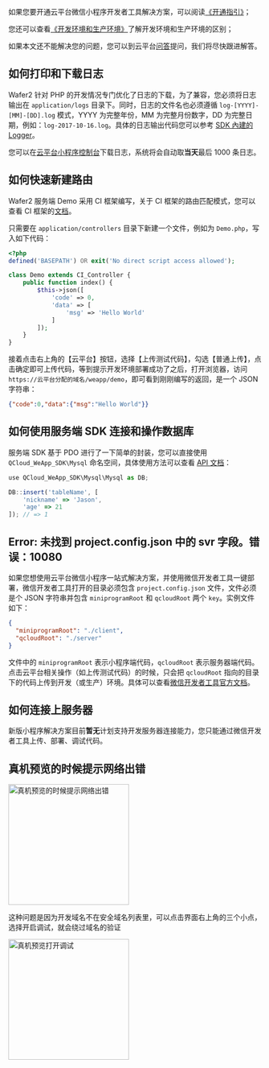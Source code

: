 如果您要开通云平台微信小程序开发者工具解决方案，可以阅读[《开通指引》](/document/product/619/11447)；

您还可以查看[《开发环境和生产环境》](/document/product/619/11446)了解开发环境和生产环境的区别；

如果本文还不能解决您的问题，您可以到云平台[问答](http://tce.fsphere.cn/developer/ask)提问，我们将尽快跟进解答。

## 如何打印和下载日志

Wafer2 针对 PHP 的开发情况专门优化了日志的下载，为了兼容，您必须将日志输出在 `application/logs` 目录下。同时，日志的文件名也必须遵循 `log-[YYYY]-[MM]-[DD].log` 模式，YYYY 为完整年份，MM 为完整月份数字，DD 为完整日期，例如：`log-2017-10-16.log`。具体的日志输出代码您可以参考 [SDK 內建的 Logger](https://github.com/tencentyun/wafer-php-server-sdk/blob/master/lib/Helper/Logger.php)。

您可以在[云平台小程序控制台](http://console.tce.fsphere.cn/lav2/dev)下载日志，系统将会自动取**当天**最后 1000 条日志。

## 如何快速新建路由

Wafer2 服务端 Demo 采用 CI 框架编写，关于 CI 框架的路由匹配模式，您可以查看 CI 框架的[文档](http://codeigniter.org.cn/user_guide/general/controllers.html)。

只需要在 `application/controllers` 目录下新建一个文件，例如为 `Demo.php`，写入如下代码：

```php
<?php
defined('BASEPATH') OR exit('No direct script access allowed');

class Demo extends CI_Controller {
    public function index() {
        $this->json([
            'code' => 0,
            'data' => [
                'msg' => 'Hello World'
            ]
        ]);
    }
}
```

接着点击右上角的【云平台】按钮，选择【上传测试代码】，勾选【普通上传】，点击确定即可上传代码，等到提示开发环境部署成功了之后，打开浏览器，访问 `https://云平台分配的域名/weapp/demo`，即可看到刚刚编写的返回，是一个 JSON 字符串：

```json
{"code":0,"data":{"msg":"Hello World"}}
```

## 如何使用服务端 SDK 连接和操作数据库

服务端 SDK 基于 PDO 进行了一下简单的封装，您可以直接使用 `QCloud_WeApp_SDK\Mysql` 命名空间，具体使用方法可以查看 [API 文档](https://github.com/tencentyun/wafer-php-server-sdk/blob/master/API.md)：

```javascript
use QCloud_WeApp_SDK\Mysql\Mysql as DB;

DB::insert('tableName', [
    'nickname' => 'Jason',
  	'age' => 21
]); // => 1
```

## Error: 未找到 project.config.json 中的 svr 字段。错误：10080

如果您想使用云平台微信小程序一站式解决方案，并使用微信开发者工具一键部署，微信开发者工具打开的目录必须包含 `project.config.json` 文件，文件必须是个 JSON 字符串并包含 `miniprogramRoot` 和 `qcloudRoot` 两个 `key`。实例文件如下：

```json
{
  "miniprogramRoot": "./client",
  "qcloudRoot": "./server"
}
```

文件中的 `miniprogramRoot` 表示小程序端代码，`qcloudRoot` 表示服务器端代码。点击云平台相关操作（如上传测试代码）的时候，只会把 `qcloudRoot` 指向的目录下的代码上传到开发（或生产）环境。具体可以查看[微信开发者工具官方文档](https://mp.weixin.qq.com/debug/wxadoc/dev/devtools/edit.html#项目配置文件)。

## 如何连接上服务器

新版小程序解决方案目前**暂无**计划支持开发服务器连接能力，您只能通过微信开发者工具上传、部署、调试代码。

## 真机预览的时候提示网络出错

<img src="http://imgcache.tce.fsphere.cn/static/mc.qcloudimg.com/static/img/049a1f8b5a477ebda6f088828f290e3c/8.png" width="240px" alt="真机预览的时候提示网络出错">

这种问题是因为开发域名不在安全域名列表里，可以点击界面右上角的三个小点，选择开启调试，就会绕过域名的验证

<img src="http://imgcache.tce.fsphere.cn/static/mc.qcloudimg.com/static/img/b192942b7593bcc344dfe89bd7fa2d3e/9.jpg" width="240px" alt="真机预览打开调试">